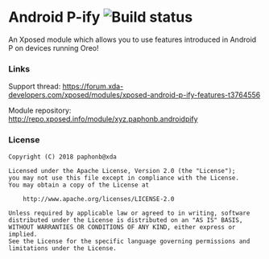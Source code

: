 # Android P-ify ![Build status](https://travis-ci.org/paphonb/AndroidP-ify.svg?branch=master)
An Xposed module which allows you to use features introduced in Android P on devices running Oreo!


### Links

Support thread: https://forum.xda-developers.com/xposed/modules/xposed-android-p-ify-features-t3764556

Module repository: http://repo.xposed.info/module/xyz.paphonb.androidpify


### License

```
Copyright (C) 2018 paphonb@xda

Licensed under the Apache License, Version 2.0 (the "License");
you may not use this file except in compliance with the License.
You may obtain a copy of the License at

    http://www.apache.org/licenses/LICENSE-2.0

Unless required by applicable law or agreed to in writing, software
distributed under the License is distributed on an "AS IS" BASIS,
WITHOUT WARRANTIES OR CONDITIONS OF ANY KIND, either express or implied.
See the License for the specific language governing permissions and
limitations under the License.
```